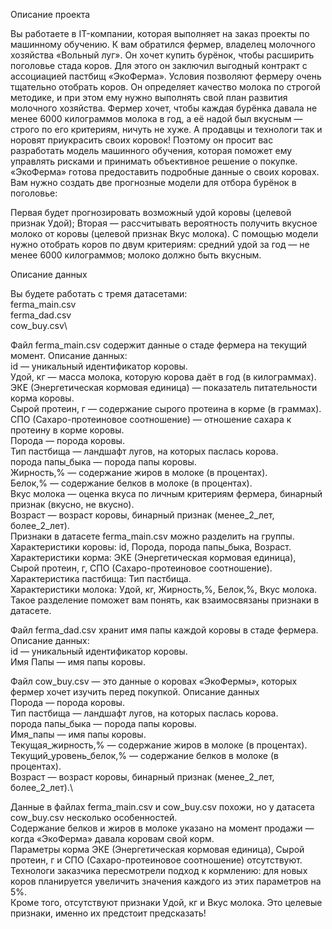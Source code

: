 Описание проекта

Вы работаете в IT-компании, которая выполняет на заказ проекты по машинному обучению. К вам обратился фермер, владелец молочного хозяйства «Вольный луг». Он хочет купить бурёнок, чтобы расширить поголовье стада коров. Для этого он заключил выгодный контракт с ассоциацией пастбищ «ЭкоФерма».
Условия позволяют фермеру очень тщательно отобрать коров. Он определяет качество молока по строгой методике, и при этом ему нужно выполнять свой план развития молочного хозяйства. Фермер хочет, чтобы каждая бурёнка давала не менее 6000 килограммов молока в год, а её надой был вкусным — строго по его критериям, ничуть не хуже. А продавцы и технологи так и норовят приукрасить своих коровок!
Поэтому он просит вас разработать модель машинного обучения, которая поможет ему управлять рисками и принимать объективное решение о покупке. «ЭкоФерма» готова предоставить подробные данные о своих коровах. Вам нужно создать две прогнозные модели для отбора бурёнок в поголовье:

Первая будет прогнозировать возможный удой коровы (целевой признак Удой);
Вторая — рассчитывать вероятность получить вкусное молоко от коровы (целевой признак Вкус молока).
С помощью модели нужно отобрать коров по двум критериям:
средний удой за год — не менее 6000 килограммов;
молоко должно быть вкусным.

Описание данных

Вы будете работать с тремя датасетами:\
ferma_main.csv\
ferma_dad.csv\
cow_buy.csv\

Файл ferma_main.csv содержит данные о стаде фермера на текущий момент. Описание данных:\
id — уникальный идентификатор коровы.\
Удой, кг — масса молока, которую корова даёт в год (в килограммах).\
ЭКЕ (Энергетическая кормовая единица) — показатель питательности корма коровы.\
Сырой протеин, г — содержание сырого протеина в корме (в граммах).\
СПО (Сахаро-протеиновое соотношение) — отношение сахара к протеину в корме коровы.\
Порода — порода коровы.\
Тип пастбища — ландшафт лугов, на которых паслась корова.\
порода папы_быка — порода папы коровы.\
Жирность,% — содержание жиров в молоке (в процентах).\
Белок,% — содержание белков в молоке (в процентах).\
Вкус молока — оценка вкуса по личным критериям фермера, бинарный признак (вкусно, не вкусно).\
Возраст — возраст коровы, бинарный признак (менее_2_лет, более_2_лет).\
Признаки в датасете ferma_main.csv можно разделить на группы.\
Характеристики коровы: id, Порода, порода папы_быка, Возраст.\
Характеристики корма: ЭКЕ (Энергетическая кормовая единица), Сырой протеин, г, СПО (Сахаро-протеиновое соотношение).\
Характеристика пастбища: Тип пастбища.\
Характеристики молока: Удой, кг, Жирность,%, Белок,%, Вкус молока.\
Такое разделение поможет вам понять, как взаимосвязаны признаки в датасете.

Файл ferma_dad.csv хранит имя папы каждой коровы в стаде фермера. Описание данных:\
id — уникальный идентификатор коровы.\
Имя Папы — имя папы коровы.

Файл cow_buy.csv — это данные о коровах «ЭкоФермы», которых фермер хочет изучить перед покупкой. Описание данных\
Порода — порода коровы.\
Тип пастбища — ландшафт лугов, на которых паслась корова.\
порода папы_быка — порода папы коровы.\
Имя_папы — имя папы коровы.\
Текущая_жирность,% — содержание жиров в молоке (в процентах).\
Текущий_уровень_белок,% — содержание белков в молоке (в процентах).\
Возраст — возраст коровы, бинарный признак (менее_2_лет, более_2_лет).\

Данные в файлах ferma_main.csv и cow_buy.csv похожи, но у датасета cow_buy.csv несколько особенностей.\
Содержание белков и жиров в молоке указано на момент продажи — когда «ЭкоФерма» давала коровам свой корм.\
Параметры корма ЭКЕ (Энергетическая кормовая единица), Сырой протеин, г и СПО (Сахаро-протеиновое соотношение) отсутствуют. Технологи заказчика пересмотрели подход к кормлению: для новых коров планируется увеличить значения каждого из этих параметров на 5%.\
Кроме того, отсутствуют признаки Удой, кг и Вкус молока. Это целевые признаки, именно их предстоит предсказать!
